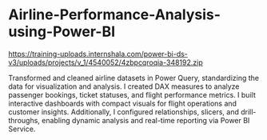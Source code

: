# Airline-Performance-Analysis-using-Power-BI
https://training-uploads.internshala.com/power-bi-ds-v3/uploads/projects/v_1/4540052/4zbpcqroqia-348192.zip


Transformed and cleaned airline datasets in Power Query, standardizing the data for visualization and analysis. I created DAX measures to analyze passenger bookings, ticket statuses, and flight performance metrics. I built interactive dashboards with compact visuals for flight operations and customer insights. Additionally, I configured relationships, slicers, and drill-throughs, enabling dynamic analysis and real-time reporting via Power BI Service.
